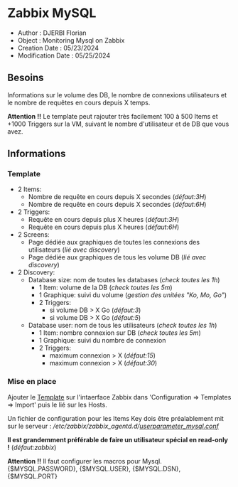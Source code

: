 # Zabbix MySQL

- Author : DJERBI Florian
- Object : Monitoring Mysql on Zabbix 
- Creation Date : 05/23/2024
- Modification Date : 05/25/2024


## Besoins
Informations sur le volume des DB, le nombre de connexions utilisateurs et le nombre de requêtes en cours depuis X temps.

**Attention !!** Le template peut rajouter très facilement 100 à 500 Items et +1000 Triggers sur la VM, suivant le nombre d'utilisateur et de DB que vous avez.


## Informations
### Template
- 2 Items:
    - Nombre de requête en cours depuis X secondes (*défaut:3H*)
    - Nombre de requête en cours depuis X secondes (*défaut:6H*)
- 2 Triggers:
    - Requête en cours depuis plus X heures (*défaut:3H*)
    - Requête en cours depuis plus X heures (*défaut:6H*)
- 2 Screens:
    - Page dédiée aux graphiques de toutes les connexions des utilisateurs (*lié avec discovery*)
    - Page dédiée aux graphiques de tous les volume DB (*lié avec discovery*)
- 2 Discovery:
    - Database size: nom de toutes les databases (*check toutes les 1h*)
        - 1 Item: volume de la DB (*check toutes les 5m*)
        - 1 Graphique: suivi du volume (*gestion des unitées "Ko, Mo, Go"*)
        - 2 Triggers: 
            - si volume DB > X Go (*défaut:3*)
            - si volume DB > X Go (*défaut:5*)
    - Database user: nom de tous les utilisateurs (*check toutes les 1h*)
        - 1 Item: nombre connexion sur DB (*check toutes les 5m*)
        - 1 Graphique: suivi du nombre de connexion
        - 2 Triggers:
            - maximum connexion > X (*défaut:15*)
            - maximum connexion > X (*défaut:30*)

### Mise en place
Ajouter le [Template](./zbx_export_templates.json) sur l'intaerface Zabbix dans 'Configuration => Templates => Import' puis le lié sur les Hosts.

Un fichier de configuration pour les Items Key dois être préalablement mit sur le serveur : */etc/zabbix/zabbix_agentd.d/[userparameter_mysql.conf](./userparameter_mysql.conf)*

**Il est grandemment préférable de faire un utilisateur spécial en read-only !** (*défaut:zabbix*)

**Attention !!**
Il faut configurer les macros pour Mysql.
{$MYSQL.PASSWORD}, {$MYSQL.USER}, {$MYSQL.DSN}, {$MYSQL.PORT}
